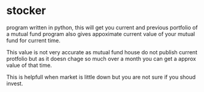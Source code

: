 # stocker

program written in python, this will get you current and previous portfolio of a mutual fund
program also gives appoximate current value of your mutual fund for current time.

This value is not very accurate as mutual fund house do not publish current protfolio but as it doesn chage so much over a month you can get a approx value of that time.

This is helpfull when market is little down but you are not sure if you shoud invest.



